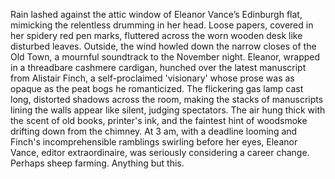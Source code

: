 Rain lashed against the attic window of Eleanor Vance’s Edinburgh flat, mimicking the relentless drumming in her head.  Loose papers, covered in her spidery red pen marks, fluttered across the worn wooden desk like disturbed leaves. Outside, the wind howled down the narrow closes of the Old Town, a mournful soundtrack to the November night. Eleanor, wrapped in a threadbare cashmere cardigan, hunched over the latest manuscript from Alistair Finch, a self-proclaimed 'visionary' whose prose was as opaque as the peat bogs he romanticized. The flickering gas lamp cast long, distorted shadows across the room, making the stacks of manuscripts lining the walls appear like silent, judging spectators.  The air hung thick with the scent of old books, printer's ink, and the faintest hint of woodsmoke drifting down from the chimney.  At 3 am, with a deadline looming and Finch's incomprehensible ramblings swirling before her eyes, Eleanor Vance, editor extraordinaire, was seriously considering a career change. Perhaps sheep farming. Anything but this.
